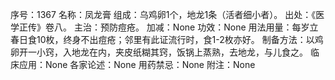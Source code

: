 序号：1367
名称：凤龙膏
组成：乌鸡卵1个，地龙1条（活者细小者）。
出处：《医学正传》卷八。
主治：预防痘疮。
加减：None
功效：None
用法用量：每岁立春日食10枚，终身不出痘疮；邻里有此证流行时，食1-2枚亦好。
制备方法：以鸡卵开一小窍，入地龙在内，夹皮纸糊其窍，饭锅上蒸熟，去地龙，与儿食之。
临床应用：None
各家论述：None
用药禁忌：None
附注：None
